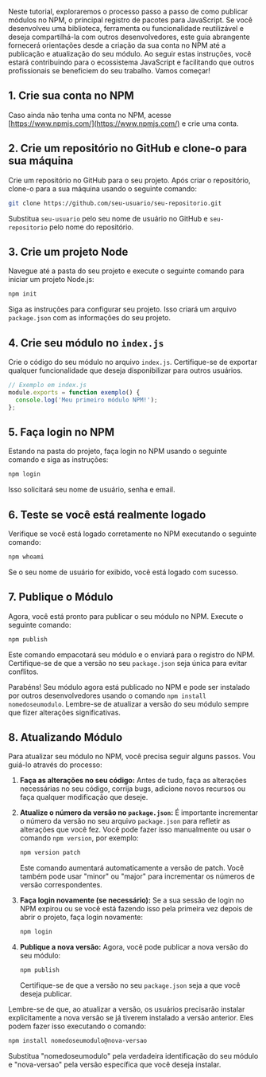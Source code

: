 Neste tutorial, exploraremos o processo passo a passo de como publicar módulos no NPM, o principal registro de pacotes para JavaScript. Se você desenvolveu uma biblioteca, ferramenta ou funcionalidade reutilizável e deseja compartilhá-la com outros desenvolvedores, este guia abrangente fornecerá orientações desde a criação da sua conta no NPM até a publicação e atualização do seu módulo. Ao seguir estas instruções, você estará contribuindo para o ecossistema JavaScript e facilitando que outros profissionais se beneficiem do seu trabalho. Vamos começar!
## 1. Crie sua conta no NPM

Caso ainda não tenha uma conta no NPM, acesse [https://www.npmjs.com/](https://www.npmjs.com/) e crie uma conta.

## 2. Crie um repositório no GitHub e clone-o para sua máquina

Crie um repositório no GitHub para o seu projeto. Após criar o repositório, clone-o para a sua máquina usando o seguinte comando:

```bash
git clone https://github.com/seu-usuario/seu-repositorio.git
```

Substitua `seu-usuario` pelo seu nome de usuário no GitHub e `seu-repositorio` pelo nome do repositório.

## 3. Crie um projeto Node

Navegue até a pasta do seu projeto e execute o seguinte comando para iniciar um projeto Node.js:

```bash
npm init
```

Siga as instruções para configurar seu projeto. Isso criará um arquivo `package.json` com as informações do seu projeto.

## 4. Crie seu módulo no `index.js`

Crie o código do seu módulo no arquivo `index.js`. Certifique-se de exportar qualquer funcionalidade que deseja disponibilizar para outros usuários.

```javascript
// Exemplo em index.js
module.exports = function exemplo() {
  console.log('Meu primeiro módulo NPM!');
};
```

## 5. Faça login no NPM

Estando na pasta do projeto, faça login no NPM usando o seguinte comando e siga as instruções:

```bash
npm login
```

Isso solicitará seu nome de usuário, senha e email.

## 6. Teste se você está realmente logado

Verifique se você está logado corretamente no NPM executando o seguinte comando:

```bash
npm whoami
```

Se o seu nome de usuário for exibido, você está logado com sucesso.

## 7. Publique o Módulo

Agora, você está pronto para publicar o seu módulo no NPM. Execute o seguinte comando:

```bash
npm publish
```

Este comando empacotará seu módulo e o enviará para o registro do NPM. Certifique-se de que a versão no seu `package.json` seja única para evitar conflitos.

Parabéns! Seu módulo agora está publicado no NPM e pode ser instalado por outros desenvolvedores usando o comando `npm install nomedoseumodulo`. Lembre-se de atualizar a versão do seu módulo sempre que fizer alterações significativas.

## 8. Atualizando Módulo
Para atualizar seu módulo no NPM, você precisa seguir alguns passos. Vou guiá-lo através do processo:

1. **Faça as alterações no seu código:**
   Antes de tudo, faça as alterações necessárias no seu código, corrija bugs, adicione novos recursos ou faça qualquer modificação que deseje.

2. **Atualize o número da versão no `package.json`:**
   É importante incrementar o número da versão no seu arquivo `package.json` para refletir as alterações que você fez. Você pode fazer isso manualmente ou usar o comando `npm version`, por exemplo:

   ```bash
   npm version patch
   ```

   Este comando aumentará automaticamente a versão de patch. Você também pode usar "minor" ou "major" para incrementar os números de versão correspondentes.

3. **Faça login novamente (se necessário):**
   Se a sua sessão de login no NPM expirou ou se você está fazendo isso pela primeira vez depois de abrir o projeto, faça login novamente:

   ```bash
   npm login
   ```

4. **Publique a nova versão:**
   Agora, você pode publicar a nova versão do seu módulo:

   ```bash
   npm publish
   ```

   Certifique-se de que a versão no seu `package.json` seja a que você deseja publicar.

Lembre-se de que, ao atualizar a versão, os usuários precisarão instalar explicitamente a nova versão se já tiverem instalado a versão anterior. Eles podem fazer isso executando o comando:

```bash
npm install nomedoseumodulo@nova-versao
```

Substitua "nomedoseumodulo" pela verdadeira identificação do seu módulo e "nova-versao" pela versão específica que você deseja instalar.